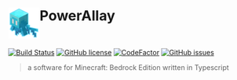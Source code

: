 <h1>PowerAllay<img src="assets/logo/logo.png" height="64" width="64" align="left"></img></h1><br/>

[![Build Status](https://travis-ci.org/PowerAllay/PowerAllay?branch=main)](https://github.com/PowerAllay/PowerAllay)
[![GitHub license](https://img.shields.io/github/license/PowerAllay/PowerAllay.svg)](https://github.com/PowerAllay/PowerAllay/blob/master/LICENSE)
[![CodeFactor](https://www.codefactor.io/repository/github/PowerAllay/PowerAllay/badge)](https://www.codefactor.io/repository/github/PowerAllay/PowerAllay)
[![GitHub issues](https://img.shields.io/github/issues/PowerAllay/PowerAllay.svg)](https://github.com/PowerAllay/PowerAllay/issues)

> a software for Minecraft: Bedrock Edition written in Typescript
